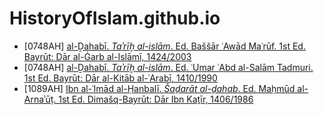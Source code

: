 # HistoryOfIslam.github.io

* [0748AH] [al-Ḏahabī. *Taʾrīḫ al-islām*. Ed. Baššār ʿAwād Maʿrūf. 1st Ed. Bayrūt: Dār al-Ġarb al-Islāmī, 1424/2003](https://historyofislam.github.io/?/0748Dhahabi/TarikhIslam/BY2003BCM01-ara1/)
* [0748AH] [al-Ḏahabī. *Taʾrīḫ al-islām*. Ed. ʿUmar ʿAbd al-Salām Tadmuri. 1st Ed. Bayrūt: Dār al-Kitāb al-ʿArabī, 1410/1990](https://historyofislam.github.io/?/0748Dhahabi/TarikhIslam/BY1990TAD01-ara1/)
* [1089AH] [Ibn al-ʿImād al-Ḥanbalī. *Šaḏarāt al-ḏahab*. Ed. Maḥmūd al-Arnaʾūṭ. 1st Ed. Dimašq-Bayrūt: Dār Ibn Kaṯīr, 1406/1986](https://historyofislam.github.io/?/1089IbnCimad/Shadharat/DM1986ARN01-ara1/)